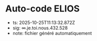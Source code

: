 # Auto-code ELIOS
- ts: 2025-10-25T11:13:32.872Z
- sig: ∞.je.toi.nous.432.528
- note: fichier généré automatiquement